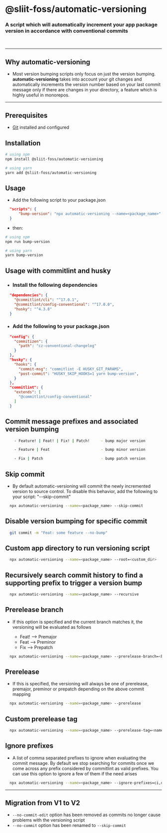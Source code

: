 # @sliit-foss/automatic-versioning

### A script which will automatically increment your app package version in accordance with conventional commits

<br/>

---

## Why automatic-versioning

- Most version bumping scripts only focus on just the version bumping. **automatic-versioning** takes into account your git changes and automatically increments the version number based on your last commit message only if there are changes in your directory, a feature which is highly useful in monorepos.

---

## Prerequisites

- [Git](https://git-scm.com/) installed and configured

## Installation

```bash
# using npm
npm install @sliit-foss/automatic-versioning

# using yarn
yarn add @sliit-foss/automatic-versioning
```

## Usage

- Add the following script to your package.json<br/>

```json
  "scripts": {
      "bump-version": "npx automatic-versioning --name=<package_name>"
  }
```

- then:

```bash
# using npm
npm run bump-version

# using yarn
yarn bump-version
```

## Usage with commitlint and husky<br/>

- ### Install the following dependencies

```json
  "dependencies": {
    "@commitlint/cli": "^17.0.1",
    "@commitlint/config-conventional": "^17.0.0",
    "husky": "^4.3.8"
  }
```

- ### Add the following to your package.json<br/>

```json
  "config": {
    "commitizen": {
      "path": "cz-conventional-changelog"
    }
  },
  "husky": {
    "hooks": {
      "commit-msg": "commitlint -E HUSKY_GIT_PARAMS",
      "post-commit": "HUSKY_SKIP_HOOKS=1 yarn bump-version",
    }
  },
  "commitlint": {
    "extends": [
      "@commitlint/config-conventional"
    ]
  }
```

## Commit message prefixes and associated version bumping

```bash
    - Feature! | Feat! | Fix! | Patch!     - bump major version
```

```bash
    - Feature | Feat                       - bump minor version
```

```bash
    - Fix | Patch                          - bump patch version
```

## Skip commit <br/>

- By default automatic-versioning will commit the newly incremented version to source control. To disable this behavior, add the following to your script: "--skip-commit"<br/>

```bash
  npx automatic-versioning --name=<package_name> --skip-commit
```

## Disable version bumping for specific commit<br/>

```bash
  git commit -m "Feat: some feature --no-bump"
```

## Custom app directory to run versioning script<br/>

```bash
  npx automatic-versioning --name=<package_name> --root=<custom_dir>
```

## Recursively search commit history to find a supporting prefix to trigger a version bump<br/>

```bash
  npx automatic-versioning --name=<package_name> --recursive
```

## Prerelease branch<br/>

- If this option is specified and the current branch matches it, the versioning will be evaluated as follows <br/>

  - Feat! --> Premajor
  - Feat --> Preminor
  - Fix --> Prepatch

```bash
  npx automatic-versioning --name=<package_name> --prerelease-branch=<branch_name>
```

## Prerelease<br/>

- If this is specified, the versioning will always be one of prerelease, premajor, preminor or prepatch depending on the above commit mapping

```bash
  npx automatic-versioning --name=<package_name> --prerelease
```

## Custom prerelease tag<br/>

```bash
  npx automatic-versioning --name=<package_name> --prerelease-tag=<name>
```

## Ignore prefixes<br/>

- A list of comma separated prefixes to ignore when evaluating the commit message. By default we stop searching for commits once we come across any prefix considered by commitlint as valid prefixes. You can use this option to ignore a few of them if the need arises<br/>

```bash
  npx automatic-versioning --name=<package_name> --ignore-prefixes=ci,docs
```

---

## Migration from V1 to V2

- `--no-commit-edit` option has been removed as commits no longer cause problems with the versioning script
- `--no-commit` option has been renamed to `--skip-commit`
